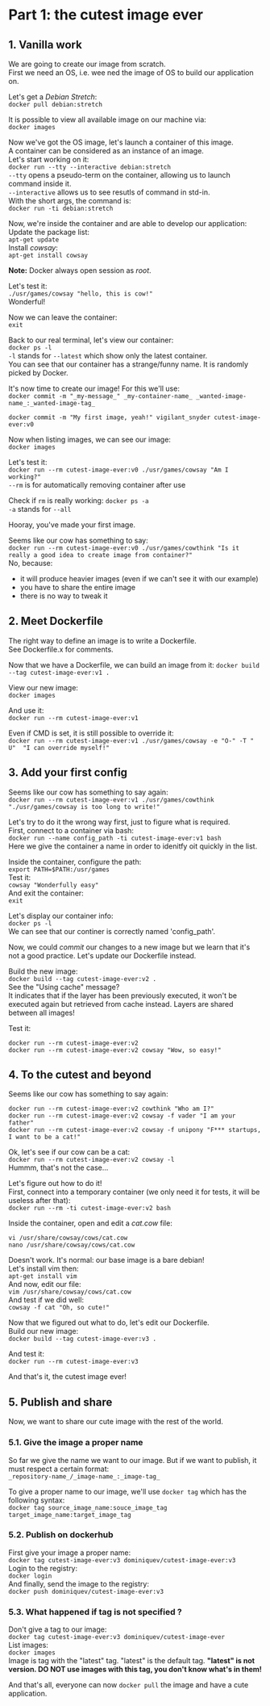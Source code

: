 # Part 1: the cutest image ever

## 1. Vanilla work
We are going to create our image from scratch.  
First we need an OS, i.e. wee ned the image of OS to build our application on.    

Let's get a _Debian Stretch_:  
`docker pull debian:stretch`  
  

It is possible to view all available image on our machine via:  
`docker images`
  

Now we've got the OS image, let's launch a container of this image.  
A container can be considered as an instance of an image.  
Let's start working on it:  
`docker run --tty --interactive debian:stretch`  
`--tty` opens a pseudo-term on the container, allowing us to launch command inside it.  
`--interactive` allows us to see resutls of command in std-in.  
With the short args, the command is:  
`docker run -ti debian:stretch`  
  

Now, we're inside the container and are able to develop our application:  
Update the package list:  
`apt-get update`  
Install _cowsay_:  
`apt-get install cowsay`  
  

**Note:** Docker always open session as _root_.    
  

Let's test it:   
`./usr/games/cowsay "hello, this is cow!"`  
Wonderful!  
  

Now we can leave the container:  
`exit`  
  

Back to our real terminal, let's view our container:  
`docker ps -l`  
`-l` stands for `--latest` which show only the latest container.  
You can see that our container has a strange/funny name. It is randomly picked by Docker.  
  

It's now time to create our image! For this we'll use:  
`docker commit -m "_my-message_" _my-container-name_ _wanted-image-name_:_wanted-image-tag_`   

`docker commit -m "My first image, yeah!" vigilant_snyder cutest-image-ever:v0
`  
  

Now when listing images, we can see our image:  
`docker images`  
  

Let's test it:  
`docker run --rm cutest-image-ever:v0 ./usr/games/cowsay "Am I working?"`  
`--rm` is for automatically removing container after use  
  

Check if `rm` is really working:
`docker ps -a`  
`-a` stands for `--all`  
  

Hooray, you've made your first image.  
  

Seems like our cow has something to say:  
`docker run --rm cutest-image-ever:v0 ./usr/games/cowthink "Is it really a good idea to create image from container?"`  
No, because:
  -  it will produce heavier images (even if we can't see it with our example)
  -  you have to share the entire image
  -  there is no way to tweak it
  

## 2. Meet Dockerfile
The right way to define an image is to write a Dockerfile.  
See Dockerfile.x for comments.  
  

Now that we have a Dockerfile, we can build an image from it:
`docker build --tag cutest-image-ever:v1 .` 
  

View our new image:  
`docker images`  

And use it:  
`docker run --rm cutest-image-ever:v1`  
  
Even if CMD is set, it is still possible to override it:  
`docker run --rm cutest-image-ever:v1 ./usr/games/cowsay -e "O-" -T " U"  "I can override myself!"`  
  

## 3. Add your first config
Seems like our cow has something to say again:  
`docker run --rm cutest-image-ever:v1 ./usr/games/cowthink "./usr/games/cowsay is too long to write!"`  
  

Let's try to do it the wrong way first, just to figure what is required.  
First, connect to a container via bash:  
`docker run --name config_path -ti cutest-image-ever:v1 bash`  
Here we give the container a name in order to idenitfy oit quickly in the list.  
  
Inside the container, configure the path:  
`export PATH=$PATH:/usr/games`  
Test it:  
`cowsay "Wonderfully easy"`  
And exit the container:  
`exit`  
  
Let's display our container info:  
`docker ps -l`  
We can see that our continer is correctly named 'config_path'.  
  
Now, we could _commit_ our changes to a new image but we learn that it's not a good practice. Let's update our Dockerfile instead.  
  

Build the new image:  
`docker build --tag cutest-image-ever:v2 .`  
See the "Using cache" message?  
It indicates that if the layer has been previously executed, it won't be executed again but retrieved from cache instead. Layers are shared between all images!
  
Test it:  
```
docker run --rm cutest-image-ever:v2
docker run --rm cutest-image-ever:v2 cowsay "Wow, so easy!"
```
  

## 4. To the cutest and beyond
Seems like our cow has something to say again:  
```
docker run --rm cutest-image-ever:v2 cowthink "Who am I?"
docker run --rm cutest-image-ever:v2 cowsay -f vader "I am your father"
docker run --rm cutest-image-ever:v2 cowsay -f unipony "F*** startups, I want to be a cat!"
```
  

Ok, let's see if our cow can be a cat:  
`docker run --rm cutest-image-ever:v2 cowsay -l`  
Hummm, that's not the case...
  

Let's figure out how to do it!  
First, connect into a temporary container (we only need it for tests, it will be useless after that):  
`docker run --rm -ti cutest-image-ever:v2 bash`
  
Inside the container, open and edit a _cat.cow_ file:
```
vi /usr/share/cowsay/cows/cat.cow
nano /usr/share/cowsay/cows/cat.cow
```
Doesn't work. It's normal: our base image is a bare debian!  
Let's install vim then:  
`apt-get install vim`  
And now, edit our file:  
`vim /usr/share/cowsay/cows/cat.cow`  
And test if we did well:  
`cowsay -f cat "Oh, so cute!"`  
  

Now that we figured out what to do, let's edit our Dockerfile.  
Build our new image:  
`docker build --tag cutest-image-ever:v3 .`
  
And test it:  
`docker run --rm cutest-image-ever:v3`  
  
And that's it, the cutest image ever!  
  

## 5. Publish and share
Now, we want to share our cute image with the rest of the world.  
  

### 5.1. Give the image a proper name
So far we give the name we want to our image. But if we want to publish, it must respect a certain format:  
`_repository-name_/_image-name_:_image-tag_ ` 

To give a proper name to our image, we'll use `docker tag` which has the following syntax:   
`docker tag source_image_name:souce_image_tag target_image_name:target_image_tag`
  

### 5.2. Publish on dockerhub
First give your image a proper name:  
`docker tag cutest-image-ever:v3 dominiquev/cutest-image-ever:v3`  
Login to the registry:  
`docker login`  
And finally, send the image to the registry:  
`docker push dominiquev/cutest-image-ever:v3`
  

### 5.3. What happened if tag is not specified ?
Don't give a tag to our image:  
`docker tag cutest-image-ever:v3 dominiquev/cutest-image-ever`  
List images:  
`docker images`  
Image is tag with the "latest" tag. "latest" is the default tag.
**"latest" is not version. DO NOT use images with this tag, you don't know what's in them!**
  

And that's all, everyone can now `docker pull` the image and have a cute application.

